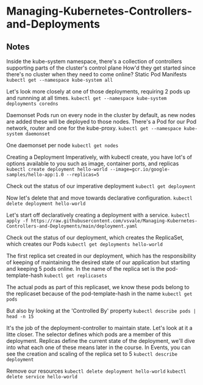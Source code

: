 # Managing-Kubernetes-Controllers-and-Deployments


## Notes
Inside the kube-system namespace, there's a collection of controllers supporting parts of the cluster's control plane
How'd they get started since there's no cluster when they need to come online? Static Pod Manifests
`kubectl get --namespace kube-system all`

Let's look more closely at one of those deployments, requiring 2 pods up and runnning at all times.
`kubectl get --namespace kube-system deployments coredns`

Daemonset Pods run on every node in the cluster by default, as new nodes are added these will be deployed to those nodes.
There's a Pod for our Pod network, router and one for the kube-proxy.
`kubectl get --namespace kube-system daemonset`

One daemonset per node
`kubectl get nodes`

Creating a Deployment Imperatively, with kubectl create, you have lot's of options available to you such as image, container ports, and replicas
`kubectl create deployment hello-world --image=gcr.io/google-samples/hello-app:1.0 --replicas=5`

Check out the status of our imperative deployment
`kubectl get deployment`

Now let's delete that and move towards declarative configuration.
`kubectl delete deployment hello-world`

Let's start off declaratively creating a deployment with a service.
`kubectl apply -f https://raw.githubusercontent.com/vsvale/Managing-Kubernetes-Controllers-and-Deployments/main/deployment.yaml`

Check out the status of our deployment, which creates the ReplicaSet, which creates our Pods
`kubectl get deployments hello-world`

The first replica set created in our deployment, which has the responsibility of keeping of maintaining the desired state of our application but starting and keeping 5 pods online. In the name of the replica set is the pod-template-hash
`kubectl get replicasets`

The actual pods as part of this replicaset, we know these pods belong to the replicaset because of the pod-template-hash in the name
`kubectl get pods`

But also by looking at the 'Controlled By' property
`kubectl describe pods | head -n 15`

It's the job of the deployment-controller to maintain state. Let's look at it a litte closer. The selector defines which pods are a member of this deployment.
Replicas define the current state of the deployment, we'll dive into what each one of these means later in the course. In Events, you can see the creation and scaling of the replica set to 5
`kubectl describe deployment`

Remove our resources
`kubectl delete deployment hello-world`
`kubectl delete service hello-world`